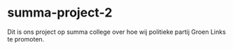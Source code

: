 # summa-project-2
Dit is ons project op summa college over hoe wij politieke partij Groen Links te promoten.